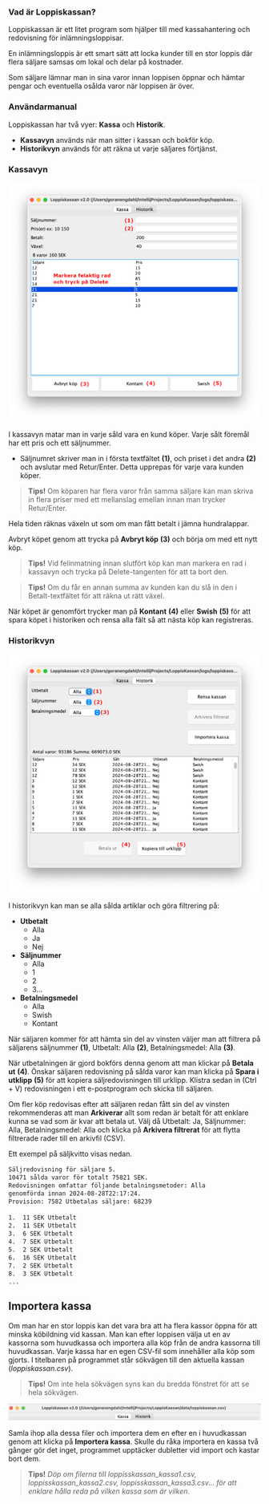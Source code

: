 ### Vad är Loppiskassan?
Loppiskassan är ett litet program som hjälper till med kassahantering och redovisning för inlämningsloppisar.

En inlämningsloppis är ett smart sätt att locka kunder till en stor loppis där flera säljare samsas om lokal och delar på kostnader.

Som säljare lämnar man in sina varor innan loppisen öppnar och hämtar pengar och eventuella osålda varor när loppisen är över.

### Användarmanual
Loppiskassan har två vyer: **Kassa** och **Historik**.

- **Kassavyn** används när man sitter i kassan och bokför köp.
- **Historikvyn** används för att räkna ut varje säljares förtjänst.

### Kassavyn
![Kassavyn](images/kassa_vy_v2.png)

I kassavyn matar man in varje såld vara en kund köper. Varje sålt föremål har ett pris och ett säljnummer.

- Säljnumret skriver man in i första textfältet **(1)**, och priset i det andra **(2)** och avslutar med Retur/Enter. Detta upprepas för varje vara kunden köper.

> **Tips!**
> Om köparen har flera varor från samma säljare kan man skriva in flera priser med ett mellanslag emellan innan man trycker Retur/Enter.

Hela tiden räknas växeln ut som om man fått betalt i jämna hundralappar.

Avbryt köpet genom att trycka på **Avbryt köp** **(3)** och börja om med ett nytt köp.

> **Tips!**
> Vid felinmatning innan slutfört köp kan man markera en rad i kassavyn och trycka på Delete-tangenten för att ta bort den.

> **Tips!**
> Om du får en annan summa av kunden kan du slå in den i Betalt-textfältet för att räkna ut rätt växel.

När köpet är genomfört trycker man på **Kontant** **(4)** eller **Swish** **(5)** för att spara köpet i historiken och rensa alla fält så att nästa köp kan registreras.

### Historikvyn
![Historikvyn](images/historik_vy_v2.png)

I historikvyn kan man se alla sålda artiklar och göra filtrering på:

- **Utbetalt**
   - Alla
   - Ja
   - Nej
- **Säljnummer**
   - Alla
   - 1
   - 2
   - 3...
- **Betalningsmedel**
   - Alla
   - Swish
   - Kontant

När säljaren kommer för att hämta sin del av vinsten väljer man att filtrera på säljarens säljnummer **(1)**, Utbetalt: Alla **(2)**, Betalningsmedel: Alla **(3)**.

När utbetalningen är gjord bokförs denna genom att man klickar på **Betala ut** **(4)**. Önskar säljaren redovisning på sålda varor kan man klicka på **Spara i utklipp** **(5)** för att kopiera säljredovisningen till urklipp. Klistra sedan in (Ctrl + V) redovisningen i ett e-postprogram och skicka till säljaren.

Om fler köp redovisas efter att säljaren redan fått sin del av vinsten rekommenderas att man **Arkiverar** allt som redan är betalt för att enklare kunna se vad som är kvar att betala ut. Välj då Utbetalt: Ja, Säljnummer: Alla, Betalningsmedel: Alla och klicka på **Arkivera filtrerat** för att flytta filtrerade rader till en arkivfil (CSV).

Ett exempel på säljkvitto visas nedan.

```
Säljredovisning för säljare 5.
10471 sålda varor för totalt 75821 SEK.
Redovisningen omfattar följande betalningsmetoder: Alla
genomförda innan 2024-08-28T22:17:24.
Provision: 7582 Utbetalas säljare: 68239

1.	11 SEK Utbetalt
2.	11 SEK Utbetalt
3.	6 SEK Utbetalt
4.	7 SEK Utbetalt
5.	2 SEK Utbetalt
6.	16 SEK Utbetalt
7.	2 SEK Utbetalt
8.	3 SEK Utbetalt
...
 ```

Importera kassa
----------------
Om man har en stor loppis kan det vara bra att ha flera kassor öppna för att minska köbildning vid kassan.
Man kan efter loppisen välja ut en av kassorna som huvudkassa och importera alla köp från de andra kassorna till huvudkassan.
Varje kassa har en egen CSV-fil som innehåller alla köp som gjorts.
I titelbaren på programmet står sökvägen till den aktuella kassan (*loppiskassan.csv*).
> **Tips!**
> Om inte hela sökvägen syns kan du bredda fönstret för att se hela sökvägen.

![Titelbar](images/titelbar_v2.png)

Samla ihop alla dessa filer och importera dem en efter en i huvudkassan genom att klicka på **Importera kassa**.
Skulle du råka importera en kassa två gånger gör det inget, programmet upptäcker dubletter vid import och kastar bort dem.

> **Tips!**
> *Döp om filerna till loppisskassan_kassa1.csv, loppisskassan_kassa2.csv, loppisskassan_kassa3.csv... för att enklare hålla reda på vilken kassa som är vilken.*


